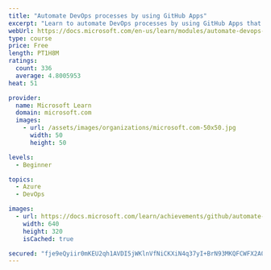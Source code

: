 ```yaml
---
title: "Automate DevOps processes by using GitHub Apps"
excerpt: "Learn to automate DevOps processes by using GitHub Apps that handle repetitive tasks, enforce team policies, and maintain a tidy repository."
webUrl: https://docs.microsoft.com/en-us/learn/modules/automate-devops-github-apps/
type: course
price: Free
length: PT1H8M
ratings:
  count: 336
  average: 4.8005953
heat: 51

provider:
  name: Microsoft Learn
  domain: microsoft.com
  images:
    - url: /assets/images/organizations/microsoft.com-50x50.jpg
      width: 50
      height: 50

levels:
  - Beginner

topics:
  - Azure
  - DevOps

images:
  - url: https://docs.microsoft.com/learn/achievements/github/automate-devops-github-apps-social.png
    width: 640
    height: 320
    isCached: true

secured: "fje9eQyiir0mKEU2qh1AVDI5jWKlnVfNiCKXiN4q37yI+BrN93MKQFCWFX2A0mNDPG2Hj0FK+kUVwzZn99MYfE1jz8hfkhOSQ2YHvAqsMImxQdrKh0U02DtzaRX4snn6QeYo825/rC2Q5SpvIMxBfHFM5uVfddcJjs+PqsUmc3bqe59oniNQnRbEuiOC8DokS8IYCOG6Yw6vJLyS5Vyttz2TZqia5ypr1/OXdbs+99zU7gcoD/jJvaygEwIsupPtgeMqvzkD975sLe0BSEXI7IInrrwpENr4AZApfxGEudDbFLgv6OWx1o6c+5Z8rIISMOX8oMEDxSNl+flbOfvsiKC+rzi0UzmnaFEFjbeKl9Ox7WFuJXmM0hJkH6oQFBUaJ1BflIjARP/uNtyKJmh4xjboB9Vk/3dGmEe/RISVXDM=;amBpM6V5i534G/UOltH4jA=="
---
```


